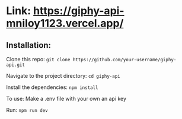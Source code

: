  # Link: https://giphy-api-mniloy1123.vercel.app/
 
 ## Installation:
 
 Clone this repo:
`git clone https://github.com/your-username/giphy-api.git`

Navigate to the project directory:
`cd giphy-api`

Install the dependencies:
`npm install`

To use:
Make a .env file with your own an api key

Run: 
`npm run dev`


